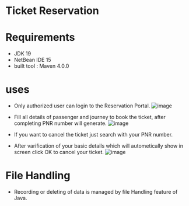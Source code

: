# Ticket Reservation

# Requirements
- JDK 19
- NetBean IDE 15
- built tool : Maven 4.0.0

# uses
- Only authorized user can login to the Reservation Portal.
![image](https://github.com/aniket3991/Online_Reservation_System/assets/46236595/90b97bb1-1754-4399-8007-51605c6aef10)

- Fill all details of passenger and journey to book the ticket, after completing PNR number will generate.
![image](https://github.com/aniket3991/Online_Reservation_System/assets/46236595/09ceb406-b8f6-4494-8412-aadb1f48abdf)

- If you want to cancel the ticket just search with your PNR number.
- After varification of your basic details which will autometically show in screen click OK to cancel your ticket.
![image](https://github.com/aniket3991/Online_Reservation_System/assets/46236595/d5428a07-0a1d-4ec7-aeec-e786f5a6ba26)

# File Handling
- Recording or deleting of data is managed by file Handling feature of Java.
